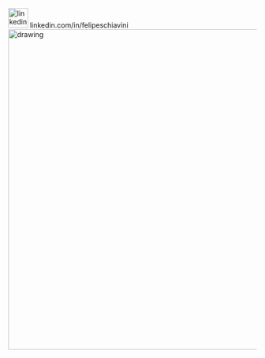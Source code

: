 
<img src="https://user-images.githubusercontent.com/52425298/144454423-41ed0cf7-07a3-4c7a-87e7-d6b4f4557a7e.png" alt="linkedin" width=40>
<span> linkedin.com/in/felipeschiavini</span>
</div>


<img src="https://user-images.githubusercontent.com/52425298/144453756-5f550ba7-1e80-4dfc-b890-2c285ddcf6f9.png" alt="drawing" width="650"/>


<!--
**FelipeSchiavini/FelipeSchiavini** is a ✨ _special_ ✨ repository because its `README.md` (this file) appears on your GitHub profile.

Here are some ideas to get you started:

- 🔭 I’m currently working on ...
- 🌱 I’m currently learning ...
- 👯 I’m looking to collaborate on ...
- 🤔 I’m looking for help with ...
- 💬 Ask me about ...
- 📫 How to reach me: ...
- 😄 Pronouns: ...
- ⚡ Fun fact: ...
-->
